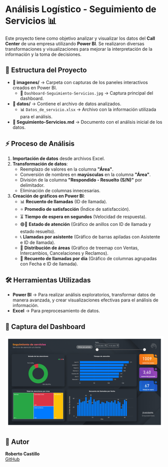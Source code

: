 # Análisis Logístico - Seguimiento de Servicios 📊  

Este proyecto tiene como objetivo analizar y visualizar los datos del **Call Center** de una empresa utilizando **Power BI**. Se realizaron diversas transformaciones y visualizaciones para mejorar la interpretación de la información y la toma de decisiones.  

## 📂 Estructura del Proyecto  
- **📁 imagenes/** → Carpeta con capturas de los paneles interactivos creados en Power BI.  
  - 📸 `Dashboard-Seguimiento-Servicios.jpg` → Captura principal del dashboard.  
- **📁 datos/** → Contiene el archivo de datos analizados.  
  - 📊 `Datos_de_servicio.xlsx` → Archivo con la información utilizada para el análisis.  
- **📄 Seguimiento-Servicios.md** → Documento con el análisis inicial de los datos.  

## ⚡ Proceso de Análisis  
1. **Importación de datos** desde archivos Excel.  
2. **Transformación de datos**:  
   - Reemplazo de valores en la columna **"Área"**.  
   - Conversión de nombres en **mayúsculas** en la columna **"Área"**.  
   - División de la columna **"Respondido - Resuelto (S/N)"** por delimitador.  
   - Eliminación de columnas innecesarias.  
3. **Creación de gráficos en Power BI**:  
   - 📊 **Recuento de llamadas** (ID de llamada).  
   - ⭐ **Promedio de satisfacción** (Índice de satisfacción).  
   - ⏳ **Tiempo de espera en segundos** (Velocidad de respuesta).  
   - 🟢🔴 **Estado de atención** (Gráfico de anillos con ID de llamada y estado resuelto).  
   - 📞 **Llamadas por asistente** (Gráfico de barras apiladas con Asistente e ID de llamada).  
   - 📌 **Distribución de áreas** (Gráfico de treemap con Ventas, Intercambios, Cancelaciones y Reclamos).  
   - 📅 **Recuento de llamadas por día** (Gráfico de columnas agrupadas con Fecha e ID de llamada).  

## 🛠 Herramientas Utilizadas  
- **Power BI** → Para realizar análisis exploratorios, transformar datos de manera avanzada, y crear visualizaciones efectivas para el análisis de información.  
- **Excel** → Para preprocesamiento de datos.  

## 📸 Captura del Dashboard  
![Dashboard](imagenes/Dashboard-Seguimiento-Servicios.jpg)  

## 📌 Autor  
**Roberto Castillo**  
[GitHub](https://github.com/roberteban)
